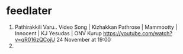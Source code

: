 # feedlater
1. Pathirakkili Varu.. Video Song | Kizhakkan Pathrose | Mammootty | Innocent | KJ Yesudas | ONV Kurup https://youtube.com/watch?v=qR016zQCojU 24 November at 19:00
2. 



